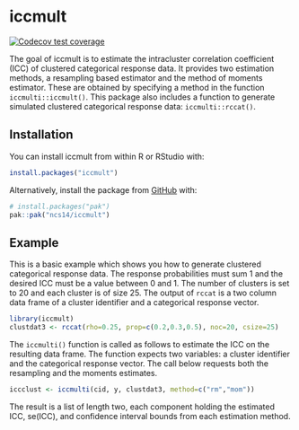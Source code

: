 
<!-- README.md is generated from README.Rmd. Please edit that file -->

# iccmult

<!-- badges: start -->

[![Codecov test
coverage](https://codecov.io/gh/ncs14/iccmult/graph/badge.svg)](https://app.codecov.io/gh/ncs14/iccmult)
<!-- badges: end -->

The goal of iccmult is to estimate the intracluster correlation
coefficient (ICC) of clustered categorical response data. It provides
two estimation methods, a resampling based estimator and the method of
moments estimator. These are obtained by specifying a method in the
function `iccmulti::iccmult()`. This package also includes a function to
generate simulated clustered categorical response data:
`iccmulti::rccat()`.

## Installation

You can install iccmult from within R or RStudio with:

``` r
install.packages("iccmult")
```

Alternatively, install the package from [GitHub](https://github.com/)
with:

``` r
# install.packages("pak")
pak::pak("ncs14/iccmult")
```

## Example

This is a basic example which shows you how to generate clustered
categorical response data. The response probabilities must sum 1 and the
desired ICC must be a value between 0 and 1. The number of clusters is
set to 20 and each cluster is of size 25. The output of `rccat` is a two
column data frame of a cluster identifier and a categorical response
vector.

``` r
library(iccmult)
clustdat3 <- rccat(rho=0.25, prop=c(0.2,0.3,0.5), noc=20, csize=25)
```

The `iccmulti()` function is called as follows to estimate the ICC on
the resulting data frame. The function expects two variables: a cluster
identifier and the categorical response vector. The call below requests
both the resampling and the moments estimates.

``` r
iccclust <- iccmulti(cid, y, clustdat3, method=c("rm","mom"))
```

The result is a list of length two, each component holding the estimated
ICC, se(ICC), and confidence interval bounds from each estimation
method.

<!-- You'll still need to render `README.Rmd` regularly, to keep `README.md` up-to-date. `devtools::build_readme()` is handy for this. -->
<!-- You can also embed plots, for example: -->
<!-- ```{r pressure, echo = FALSE} -->
<!-- plot(pressure) -->
<!-- ``` -->
<!-- In that case, don't forget to commit and push the resulting figure files, so they display on GitHub and CRAN. -->

